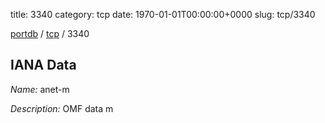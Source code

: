 title: 3340
category: tcp
date: 1970-01-01T00:00:00+0000
slug: tcp/3340

[portdb](/) / [tcp](/category/tcp.html) / 3340


## IANA Data

_Name:_ anet-m

_Description:_ OMF data m

